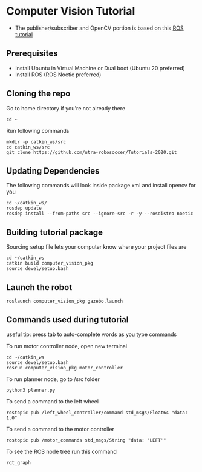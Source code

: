 # Computer Vision Tutorial

- The publisher/subscriber and OpenCV portion is based on this [ROS tutorial](http://wiki.ros.org/cv_bridge/Tutorials/ConvertingBetweenROSImagesAndOpenCVImagesPython)

## Prerequisites
- Install Ubuntu in Virtual Machine or Dual boot (Ubuntu 20 preferred)
- Install ROS (ROS Noetic preferred)

## Cloning the repo
Go to home directory if you're not already there
```
cd ~
```
Run following commands
```
mkdir -p catkin_ws/src
cd catkin_ws/src
git clone https://github.com/utra-robosoccer/Tutorials-2020.git
```

## Updating Dependencies
The following commands will look inside package.xml and install opencv for you
```
cd ~/catkin_ws/
rosdep update
rosdep install --from-paths src --ignore-src -r -y --rosdistro noetic
```

## Building tutorial package
Sourcing setup file lets your computer know where your project files are
```
cd ~/catkin_ws
catkin build computer_vision_pkg
source devel/setup.bash
```


## Launch the robot
```
roslaunch computer_vision_pkg gazebo.launch
```

## Commands used during tutorial
useful tip: press tab to auto-complete words as you type commands

To run motor controller node, open new terminal
```
cd ~/catkin_ws
source devel/setup.bash
rosrun computer_vision_pkg motor_controller
```

To run planner node, go to /src folder
```
python3 planner.py
```

To send a command to the left wheel
```
rostopic pub /left_wheel_controller/command std_msgs/Float64 "data: 1.0"
```

To send a command to the motor controller
```
rostopic pub /motor_commands std_msgs/String "data: 'LEFT'"
```

To see the ROS node tree run this command
```
rqt_graph
```
